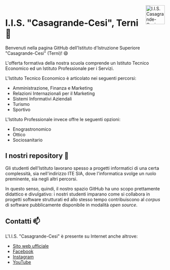 <a href="https://www.casagrandecesi.edu.it/">
    <img src="https://raw.githubusercontent.com/casagrandecesi/casagrandecesi/master/.readme-files/logo-cc-github.png" alt="I.I.S. Casagrande-Cesi, Terni" title="I.I.S. Casagrande-Cesi, Terni" align="right" height="60" />
</a>

# I.I.S. "Casagrande-Cesi", Terni 🏫

Benvenuti nella pagina GitHub dell'Istituto d'Istruzione Superiore "Casagrande-Cesi" (Terni)! 😄

L'offerta formativa della nostra scuola comprende un Istituto Tecnico Economico ed un Istituto Professionale per i Servizi.

L'Istituto Tecnico Economico è articolato nei seguenti percorsi:
  * Amministrazione, Finanza e Marketing
  * Relazioni Internazionali per il Marketing
  * Sistemi Informativi Aziendali
  * Turismo
  * Sportivo

L'Istituto Professionale invece offre le seguenti opzioni:
  * Enograstronomico
  * Ottico
  * Sociosanitario

## I nostri repository 🔭

Gli studenti dell'Istituto lavorano spesso a progetti informatici di una certa complessità, sia nell'indirizzo ITE SIA, dove l'informatica svolge un ruolo preminente, sia negli altri percorsi.

In questo senso, quindi, il nostro spazio GitHub ha uno scopo prettamente didattico e divulgativo: i nostri studenti imparano come si collabora in progetti software strutturati ed allo stesso tempo contribuiscono al *corpus* di software pubblicamente disponibile in modalità *open source*.

## Contatti 📫

L'I.I.S. "Casagrande-Cesi" è presente su Internet anche altrove:
  * [Sito web ufficiale](https://www.casagrandecesi.edu.it)
  * [Facebook](https://www.facebook.com/Istitutotecnicoeconomicoprofessionale/)
  * [Instagram](https://www.instagram.com/casagrande_cesi/)
  * [YouTube](https://www.youtube.com/channel/UCY1PuoZ0GBbO59ktN_xCetw/)
  
<!--

### Hi there 👋

**casagrandecesi/casagrandecesi** is a ✨ _special_ ✨ repository because its `README.md` (this file) appears on your GitHub profile.

Here are some ideas to get you started:

- 🔭 I’m currently working on ...
- 🌱 I’m currently learning ...
- 👯 I’m looking to collaborate on ...
- 🤔 I’m looking for help with ...
- 💬 Ask me about ...
- 📫 How to reach me: ...
- 😄 Pronouns: ...
- ⚡ Fun fact: ...
-->